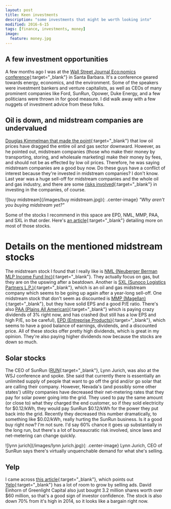 ```yaml
---
layout: post
title: Keen investments
description: "some investments that might be worth looking into"
modified: 2016-6-15
tags: [finance, investments, money]
image:
  feature: money.jpg
---
```


## A few investment opportunities

A few months ago I was at the [Wall Street Journal Eco:nomics conference](http://economics.wsj.com/){:target="_blank"} in Santa Barbara.  It's a conference geared towards energy, economics, and the environment.  Some of the speakers were investment bankers and venture capitalists, as well as CEOs of many prominent companies like Ford, SunRun, Opower, Duke Energy, and a few politicians were thrown in for good measure.  I did walk away with a few nuggets of investment advice from these folks.

## Oil is down, and midstream companies are undervalued

[Douglas Kimmelman that made the point](http://www.wsj.com/articles/two-bankers-discuss-their-energy-bets-1460502919){:target="_blank"} that low oil prices have dragged the entire oil and gas sector downward.  However, as he pointed out, midstream companies (those who make their money by transporting, storing, and wholesale marketing) make their money by fees, and should not be as effected by low oil prices.  Therefore, he was saying midstream companies are a good buy now.  Do these guys have a conflict of interest because they're invested in midstream companies?  I don't know.  Last year was a huge sell-off for midstream companies and the whole oil and gas industry, and there are some [risks involved](http://www.naturalgasintel.com/articles/105182-midstream-mlps-continue-to-lose-favor-with-investors){:target="_blank"} in investing in the companies, of course.

![buy midstream](/images/buy midstream.jpg){: .center-image}
*"Why aren't you buying midstream yet?"*

Some of the stocks I recommend in this space are EPD, NML, MMP, PAA, and SXL in that order.  Here's [an article](https://www.thestreet.com/story/13310310/1/9-midstream-oil-companies-that-are-unfairly-beaten-down.html){:target="_blank"} detailing more on most of those stocks.

# Details on the mentioned midstream stocks
The midstream stock I found that I really like is [NML (Neuberger Berman MLP Income Fund Inc)](https://www.google.com/finance?q=NYSEMKT%3ANML&ei=5g5iV8iRHNTDjAGp1JXQAw){:target="_blank"}.  They actually focus on gas, but they are on the upswing after a beatdown.  Another is [SXL (Sunoco Logistics Partners L.P.)](https://www.google.com/finance?q=NYSE%3ASXL&ei=8g5iV9nxFs-22Aaz24XIBA){:target="_blank"}, which is an oil and gas midstream company which seems to be going up again after a year-long sell-off.  One midstream stock that don't seem as discounted is [MMP (Magellan)](https://www.google.com/finance?q=NYSE%3AMMP&sq=Magellan&sp=1&ei=gyBiV_GeL8mPjAHxjbDYBg){:target="_blank"}, but they have solid EPS and a good P/E ratio.  There's also [PAA (Plains All American)](https://www.google.com/finance?q=NYSE%3APAA&ei=FCFiV4HKEYWyjAHxn6GwCw){:target="_blank"} which is paying crazy dividends of 3% right now, and has crashed (but still has a low EPS and high P/E, so be careful), [EPD (Entreprise Products)](https://www.google.com/finance?q=NYSE%3AEPD&sq=Enterprise%20Products&sp=2&ei=WyFiV8nfAsWtjAHcu6vABQ){:target="_blank"}, which seems to have a good balance of earnings, dividends, and a discounted price.  All of these stocks offer pretty high dividends, which is great in my opinion.  They're also paying higher dividends now because the stocks are down so much.

## Solar stocks
The CEO of SunRun ([RUN](https://www.google.com/finance?q=NASDAQ%3ARUN&sq=sunrun&sp=2&ei=1SJiV7n4M4aX2Ab7lLvICw){:target="_blank"}, Lynn Jurich, was also at the WSJ conference and spoke.  She said that currently there is essentially an unlimited supply of people that want to go off the grid and/or go solar that are calling their company.  However, Nevada's (and possibly some other states') utility companies have decreased their net-metering rates that they pay for solar power going into the grid.  They used to pay the same amount (or close to) what they charged the end customer, so if they sold electricity for $0.12/kWh, they would pay SunRun $0.12/kWh for the power they put back into the grid.  Recently they decreased this number dramatically, to something like $0.02/kWh, really hurting the SunRun business.  Is it a good buy right now?  I'm not sure.  I'd say 60% chance it goes up substantially in the long run, but there's a lot of bureaucratic risk involved, since laws and net-metering can change quickly.

![lynn jurich](/images/lynn jurich.jpg){: .center-image}
Lynn Jurich, CEO of SunRun says there's virtually unquenchable demand for what she's selling.

## Yelp
I came across [this article](https://outfoxthestreet.whotrades.com/blog/43768380882?domain=s30095817685.whotrades.com){:target="_blank"}, which points out [Yelp](https://www.google.com/finance?q=yelp&ei=2CJiV9mGEMmPjAHxjbDYBg){:target="_blank"} has a lot of room to grow by selling ads. David Einhorn of Greenlight Capital also just bought 3.2 million shares worth over $60 million, so that's a good sign of investor confidence.  The stock is also down 70% from it's high in 2014, so it looks like a bargain right now.


